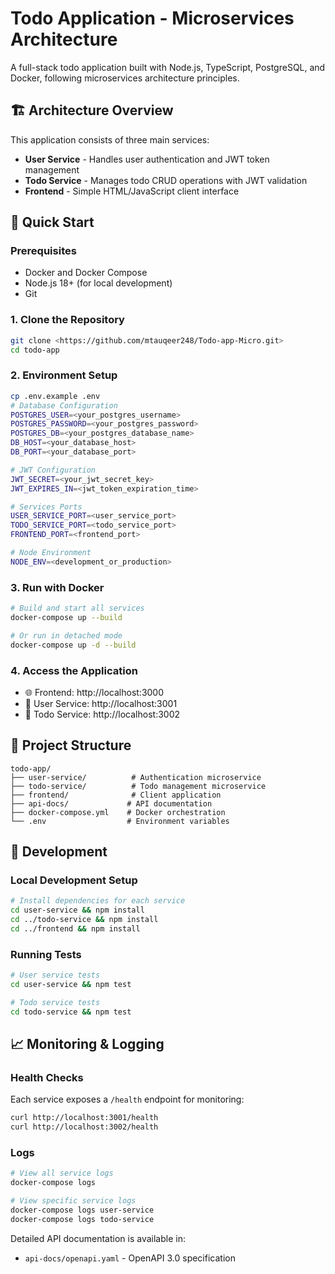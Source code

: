 # Todo Application - Microservices Architecture

A full-stack todo application built with Node.js, TypeScript, PostgreSQL, and Docker, following microservices architecture principles.

## 🏗️ Architecture Overview

This application consists of three main services:

- **User Service** - Handles user authentication and JWT token management
- **Todo Service** - Manages todo CRUD operations with JWT validation
- **Frontend** - Simple HTML/JavaScript client interface

## 🚀 Quick Start

### Prerequisites
- Docker and Docker Compose
- Node.js 18+ (for local development)
- Git

### 1. Clone the Repository
```bash
git clone <https://github.com/mtauqeer248/Todo-app-Micro.git>
cd todo-app
```

### 2. Environment Setup
```bash
cp .env.example .env
# Database Configuration
POSTGRES_USER=<your_postgres_username>
POSTGRES_PASSWORD=<your_postgres_password>
POSTGRES_DB=<your_postgres_database_name>
DB_HOST=<your_database_host>
DB_PORT=<your_database_port>

# JWT Configuration
JWT_SECRET=<your_jwt_secret_key>
JWT_EXPIRES_IN=<jwt_token_expiration_time>

# Services Ports
USER_SERVICE_PORT=<user_service_port>
TODO_SERVICE_PORT=<todo_service_port>
FRONTEND_PORT=<frontend_port>

# Node Environment
NODE_ENV=<development_or_production>
```

### 3. Run with Docker
```bash
# Build and start all services
docker-compose up --build

# Or run in detached mode
docker-compose up -d --build
```

### 4. Access the Application
- 🌐 Frontend: http://localhost:3000
- 👤 User Service: http://localhost:3001
- 📝 Todo Service: http://localhost:3002

## 📁 Project Structure

```
todo-app/
├── user-service/          # Authentication microservice
├── todo-service/          # Todo management microservice
├── frontend/              # Client application
├── api-docs/             # API documentation
├── docker-compose.yml    # Docker orchestration
└── .env                  # Environment variables
```

## 🔧 Development

### Local Development Setup
```bash
# Install dependencies for each service
cd user-service && npm install
cd ../todo-service && npm install
cd ../frontend && npm install
```

### Running Tests
```bash
# User service tests
cd user-service && npm test

# Todo service tests
cd todo-service && npm test
```

## 📈 Monitoring & Logging

### Health Checks
Each service exposes a `/health` endpoint for monitoring:
```bash
curl http://localhost:3001/health
curl http://localhost:3002/health
```

### Logs
```bash
# View all service logs
docker-compose logs

# View specific service logs
docker-compose logs user-service
docker-compose logs todo-service
```


Detailed API documentation is available in:
- `api-docs/openapi.yaml` - OpenAPI 3.0 specification


